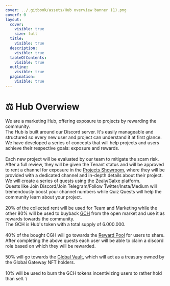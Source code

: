 ```yaml
---
cover: ../.gitbook/assets/Hub overview banner (1).png
coverY: 0
layout:
  cover:
    visible: true
    size: full
  title:
    visible: true
  description:
    visible: true
  tableOfContents:
    visible: true
  outline:
    visible: true
  pagination:
    visible: true
---
```


# ⚖ Hub Overwiew

We are a marketing Hub, offering exposure to projects by rewarding the community. \
The Hub is built around our Discord server. It's easily manageable and structured so every new user and project can understand it at first glance.\
We have developed a series of concepts that will help projects and users achieve their respective goals: exposure and rewards. \
\
Each new project will be evaluated by our team to mitigate the scam risk. \
After a full review, they will be given the Tenant status and will be approved to rent a channel for exposure in the [Projects Showroom](../core-features/projects-showroom.md), where they will be provided with a dedicated channel and in-depth details about their project. We will create a series of quests using the Zealy/Galxe platform. \
Quests like Join Discord/Join Telegram/Follow Twitter/Insta/Medium will tremendously boost your channel numbers while Quiz Quests will help the community learn about your project.\
\
20% of the collected rent will be used for Team and Marketing while the other 80% will be used to buyback [GCH](../tokenomics/token-details.md) from the open market and use it as rewards towards the community.\
The GCH is Hub's token with a total supply of 6.000.000. \
\
40% of the bought CGH will go towards the [Reward Pool](../core-features/reward-pool.md) for users to share. After completing the above quests each user will be able to claim a discord role based on which they will be rewarded.\
\
50% will go towards the [Global Vault](../core-features/global-vault.md), which will act as a treasury owned by the Global Gateway NFT holders.\
\
10% will be used to burn the GCH tokens incentivizing users to rather hold than sell. \


<figure><img src="../.gitbook/assets/Brown Traditional Strategy Map Chart (1024 × 1080 px) (1).png" alt=""><figcaption></figcaption></figure>

